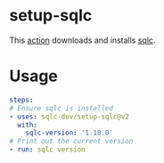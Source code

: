 # setup-sqlc

This [action](https://docs.github.com/actions) downloads and installs [sqlc](https://sqlc.dev).

# Usage

```yaml
steps:
# Ensure sqlc is installed
- uses: sqlc-dev/setup-sqlc@v2
  with:
    sqlc-version: '1.18.0'
# Print out the current version
- run: sqlc version
```
